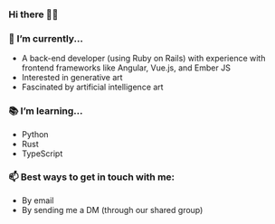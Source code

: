 ### Hi there 👋🏾

### 🤔 I’m currently...
- A back-end developer (using Ruby on Rails) with experience with frontend frameworks like Angular, Vue.js, and Ember JS
- Interested in generative art 
- Fascinated by artificial intelligence art

### 📚 I’m learning…
- Python
- Rust
- TypeScript

### 📫 Best ways to get in touch with me: 
- By email 
- By sending me a DM (through our shared group)

<!--
**SK2108/SK2108** is a ✨ _special_ ✨ repository because its `README.md` (this file) appears on your GitHub profile.

Here are some ideas to get you started:

- 🔭 I’m currently working on ...
- 🌱 I’m currently learning ...
- 👯 I’m looking to collaborate on ...
- 🤔 I’m looking for help with ...
- 💬 Ask me about ...
- 📫 How to reach me: ...
- 😄 Pronouns: ...
- ⚡ Fun fact: ...
-->
